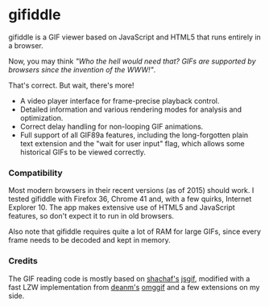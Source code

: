 # gifiddle

gifiddle is a GIF viewer based on JavaScript and HTML5 that runs entirely in a browser.

Now, you may think *"Who the hell would need that? GIFs are supported by browsers since the invention of the WWW!"*.

That's correct. But wait, there's more!

* A video player interface for frame-precise playback control.
* Detailed information and various rendering modes for analysis and optimization.
* Correct delay handling for non-looping GIF animations.
* Full support of all GIF89a features, including the long-forgotten plain text extension and the "wait for user input" flag, which allows some historical GIFs to be viewed correctly.

### Compatibility

Most modern browsers in their recent versions (as of 2015) should work. I tested gifiddle with Firefox 36, Chrome 41 and, with a few quirks, Internet Explorer 10. The app makes extensive use of HTML5 and JavaScript features, so don't expect it to run in old browsers.

Also note that gifiddle requires quite a lot of RAM for large GIFs, since every frame needs to be decoded and kept in memory.

### Credits

The GIF reading code is mostly based on [shachaf's](https://github.com/shachaf) [jsgif](https://github.com/shachaf/jsgif), modified with a fast LZW implementation from [deanm's](https://github.com/deanm) [omggif](https://github.com/deanm/omggif) and a few extensions on my side.